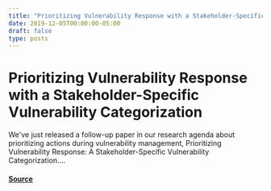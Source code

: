 ```yaml
---
title: "Prioritizing Vulnerability Response with a Stakeholder-Specific Vulnerability Categorization"
date: 2019-12-05T00:00:00-05:00
draft: false
type: posts
---
```

# Prioritizing Vulnerability Response with a Stakeholder-Specific Vulnerability Categorization





We've just released a follow-up paper in our research agenda about prioritizing actions during vulnerability management, Prioritizing Vulnerability Response: A Stakeholder-Specific Vulnerability Categorization....



#### [Source](https://insights.sei.cmu.edu/blog/prioritizing-vulnerability-response-with-a-stakeholder-specific-vulnerability-categorization/)

